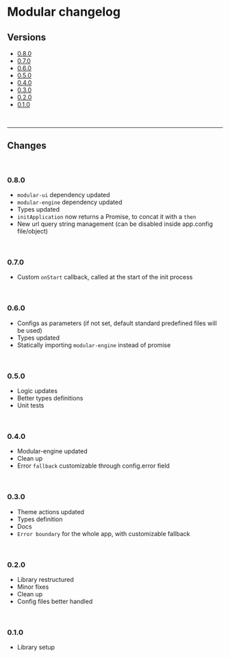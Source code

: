 # Modular changelog

## Versions

-   [0.8.0](#080)
-   [0.7.0](#070)
-   [0.6.0](#070)
-   [0.5.0](#070)
-   [0.4.0](#070)
-   [0.3.0](#070)
-   [0.2.0](#070)
-   [0.1.0](#070)

<br>

* * *

## Changes

<br>

### 0.8.0

-   `modular-ui` dependency updated
-   `modular-engine` dependency updated
-   Types updated
-   `initApplication` now returns a Promise, to concat it with a `then`
-   New url query string management (can be disabled inside app.config file/object)

<br>

### 0.7.0

-   Custom `onStart` callback, called at the start of the init process

<br>

### 0.6.0

-   Configs as parameters (if not set, default standard predefined files will be used)
-   Types updated
-   Statically importing `modular-engine` instead of promise

<br>

### 0.5.0

-   Logic updates
-   Better types definitions
-   Unit tests

<br>

### 0.4.0

-   Modular-engine updated
-   Clean up
-   Error `fallback` customizable through config.error field

<br>

### 0.3.0

-   Theme actions updated
-   Types definition
-   Docs
-   `Error boundary` for the whole app, with customizable fallback

<br>

### 0.2.0

-   Library restructured
-   Minor fixes
-   Clean up
-   Config files better handled

<br>

### 0.1.0

-   Library setup
